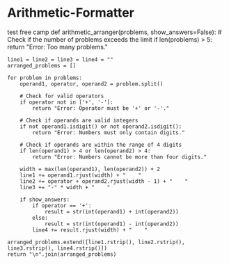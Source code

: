 # Arithmetic-Formatter
test free camp
def arithmetic_arranger(problems, show_answers=False):
    # Check if the number of problems exceeds the limit
    if len(problems) > 5:
        return "Error: Too many problems."

    line1 = line2 = line3 = line4 = ""
    arranged_problems = []

    for problem in problems:
        operand1, operator, operand2 = problem.split()

        # Check for valid operators
        if operator not in ['+', '-']:
            return "Error: Operator must be '+' or '-'."

        # Check if operands are valid integers
        if not operand1.isdigit() or not operand2.isdigit():
            return "Error: Numbers must only contain digits."

        # Check if operands are within the range of 4 digits
        if len(operand1) > 4 or len(operand2) > 4:
            return "Error: Numbers cannot be more than four digits."

        width = max(len(operand1), len(operand2)) + 2
        line1 += operand1.rjust(width) + "    "
        line2 += operator + operand2.rjust(width - 1) + "    "
        line3 += "-" * width + "    "

        if show_answers:
            if operator == '+':
                result = str(int(operand1) + int(operand2))
            else:
                result = str(int(operand1) - int(operand2))
            line4 += result.rjust(width) + "    "

    arranged_problems.extend([line1.rstrip(), line2.rstrip(), line3.rstrip(), line4.rstrip()])
    return "\n".join(arranged_problems)
